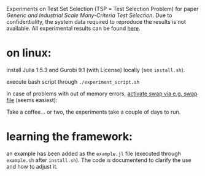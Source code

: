 Experiments on Test Set Selection (TSP = Test Selection Problem) for paper *Generic and Industrial Scale Many-Criteria Test Selection*.
Due to confidentiality, the system data required to reproduce the results is not available. All experimental results can be found [here](https://zenodo.org/record/7740864#.ZBMIG4DMJH4).

on linux:
=========
install Julia 1.5.3 and Gurobi 9.1 (with License) locally (see `install.sh`).

execute bash script through `./experiment_script.sh`

In case of problems with out of memory errors, [activate swap via e.g. swap file](https://askubuntu.com/questions/33697/how-do-i-add-swap-after-system-installation) (seems easiest):

Take a coffee... or two, the experiments take a couple of days to run.

learning the framework:
=======================
an example has been added as the `example.jl` file (executed through `example.sh` after `install.sh`). The code is documentend to clarify the use and how to adjust it.
